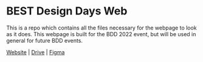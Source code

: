 # BEST Design Days Web

This is a repo which contains all the files necessary for the webpage to look as it does. This webpage is built for the BDD 2022 event, but will be used in general for future BDD events. 

[Website](https://designdays.best.hr/) | 
[Drive](https://drive.google.com/drive/folders/10ckCqkG6nB9eJx0hyjupXlbO83M70Pjt?usp=sharing) | 
[Figma](https://www.figma.com/file/r7ZYVRrVMpfYC55CLsjKpd/Untitled?node-id=0%3A1)

